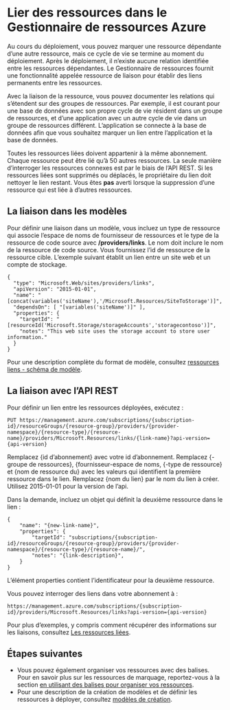 <properties 
    pageTitle="Lier des ressources dans le Gestionnaire de ressources Azure | Microsoft Azure" 
    description="Créer un lien entre les ressources associées dans différents groupes de ressources dans le Gestionnaire de ressources Azure." 
    services="azure-resource-manager" 
    documentationCenter="" 
    authors="tfitzmac" 
    manager="timlt" 
    editor="tysonn"/>

<tags 
    ms.service="azure-resource-manager" 
    ms.workload="multiple" 
    ms.tgt_pltfrm="na" 
    ms.devlang="na" 
    ms.topic="article" 
    ms.date="08/01/2016" 
    ms.author="tomfitz"/>

# <a name="linking-resources-in-azure-resource-manager"></a>Lier des ressources dans le Gestionnaire de ressources Azure

Au cours du déploiement, vous pouvez marquer une ressource dépendante d’une autre ressource, mais ce cycle de vie se termine au moment du déploiement. Après le déploiement, il n’existe aucune relation identifiée entre les ressources dépendantes. Le Gestionnaire de ressources fournit une fonctionnalité appelée ressource de liaison pour établir des liens permanents entre les ressources.

Avec la liaison de la ressource, vous pouvez documenter les relations qui s’étendent sur des groupes de ressources. Par exemple, il est courant pour une base de données avec son propre cycle de vie résident dans un groupe de ressources, et d’une application avec un autre cycle de vie dans un groupe de ressources différent. L’application se connecte à la base de données afin que vous souhaitez marquer un lien entre l’application et la base de données. 

Toutes les ressources liées doivent appartenir à la même abonnement. Chaque ressource peut être lié qu’à 50 autres ressources. La seule manière d’interroger les ressources connexes est par le biais de l’API REST. Si les ressources liées sont supprimés ou déplacés, le propriétaire du lien doit nettoyer le lien restant. Vous êtes **pas** averti lorsque la suppression d’une ressource qui est liée à d’autres ressources.

## <a name="linking-in-templates"></a>La liaison dans les modèles

Pour définir une liaison dans un modèle, vous incluez un type de ressource qui associe l’espace de noms de fournisseur de ressources et le type de la ressource de code source avec **/providers/links**. Le nom doit inclure le nom de la ressource de code source. Vous fournissez l’id de ressource de la ressource cible. L’exemple suivant établit un lien entre un site web et un compte de stockage.

    {
      "type": "Microsoft.Web/sites/providers/links",
      "apiVersion": "2015-01-01",
      "name": "[concat(variables('siteName'),'/Microsoft.Resources/SiteToStorage')]",
      "dependsOn": [ "[variables('siteName')]" ],
      "properties": {
        "targetId": "[resourceId('Microsoft.Storage/storageAccounts','storagecontoso')]",
        "notes": "This web site uses the storage account to store user information."
      }
    }


Pour une description complète du format de modèle, consultez [ressources liens - schéma de modèle](resource-manager-template-links.md).

## <a name="linking-with-rest-api"></a>La liaison avec l’API REST

Pour définir un lien entre les ressources déployées, exécutez :

    PUT https://management.azure.com/subscriptions/{subscription-id}/resourceGroups/{resource-group}/providers/{provider-namespace}/{resource-type}/{resource-name}/providers/Microsoft.Resources/links/{link-name}?api-version={api-version}

Remplacez {id d’abonnement} avec votre id d’abonnement. Remplacez {-groupe de ressources}, {fournisseur-espace de noms, {-type de ressource} et {nom de ressource du} avec les valeurs qui identifient la première ressource dans le lien. Remplacez {nom du lien} par le nom du lien à créer. Utilisez 2015-01-01 pour la version de l’api.

Dans la demande, incluez un objet qui définit la deuxième ressource dans le lien :

    {
        "name": "{new-link-name}",
        "properties": {
            "targetId": "subscriptions/{subscription-id}/resourceGroups/{resource-group}/providers/{provider-namespace}/{resource-type}/{resource-name}/",
            "notes": "{link-description}",
        }
    }

L’élément properties contient l’identificateur pour la deuxième ressource.

Vous pouvez interroger des liens dans votre abonnement à :

    https://management.azure.com/subscriptions/{subscription-id}/providers/Microsoft.Resources/links?api-version={api-version}

Pour plus d’exemples, y compris comment récupérer des informations sur les liaisons, consultez [Les ressources liées](https://msdn.microsoft.com/library/azure/mt238499.aspx).

## <a name="next-steps"></a>Étapes suivantes

- Vous pouvez également organiser vos ressources avec des balises. Pour en savoir plus sur les ressources de marquage, reportez-vous à la section [en utilisant des balises pour organiser vos ressources](resource-group-using-tags.md).
- Pour une description de la création de modèles et de définir les ressources à déployer, consultez [modèles de création](resource-group-authoring-templates.md).
